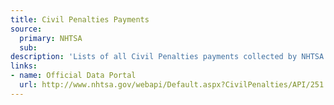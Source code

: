 ```yaml
---
title: Civil Penalties Payments
source:
  primary: NHTSA
  sub: 
description: 'Lists of all Civil Penalties payments collected by NHTSA. '
links:
- name: Official Data Portal
  url: http://www.nhtsa.gov/webapi/Default.aspx?CivilPenalties/API/251
---
```

